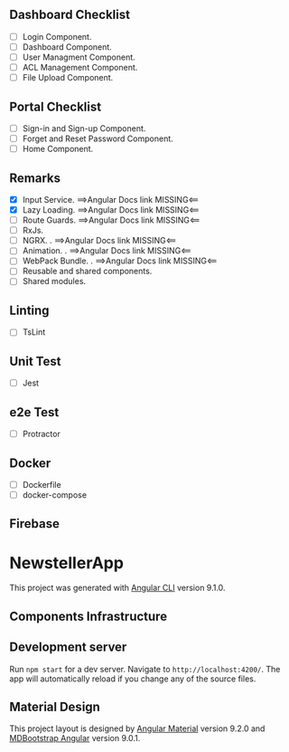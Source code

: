 ## Dashboard Checklist

- [ ] Login Component.
- [ ] Dashboard Component.
- [ ] User Managment Component.
- [ ] ACL Management Component.
- [ ] File Upload Component.

## Portal Checklist
- [ ] Sign-in and Sign-up Component.
- [ ] Forget and Reset Password Component.
- [ ] Home Component.

## Remarks
- [x] Input Service. ==>Angular Docs link MISSING<==
- [x] Lazy Loading. ==>Angular Docs link MISSING<==
- [ ] Route Guards. ==>Angular Docs link MISSING<==
- [ ] RxJs.
- [ ] NGRX. . ==>Angular Docs link MISSING<==
- [ ] Animation. . ==>Angular Docs link MISSING<==
- [ ] WebPack Bundle. . ==>Angular Docs link MISSING<==
- [ ] Reusable and shared components.
- [ ] Shared modules.

## Linting
- [ ] TsLint

## Unit Test
- [ ] Jest

## e2e Test
- [ ] Protractor

## Docker
- [ ] Dockerfile
- [ ] docker-compose

## Firebase

# NewstellerApp

This project was generated with [Angular CLI](https://github.com/angular/angular-cli) version 9.1.0.

## Components Infrastructure

## Development server

Run `npm start` for a dev server. Navigate to `http://localhost:4200/`. The app will automatically reload if you change any of the source files.

## Material Design

This project layout is designed by [Angular Material](https://material.angular.io/) version 9.2.0 and [MDBootstrap Angular](https://mdbootstrap.com/) version 9.0.1.
